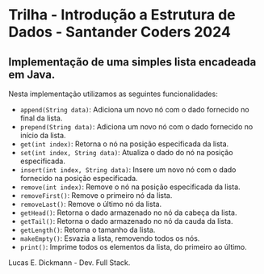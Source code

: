 # Trilha - Introdução a Estrutura de Dados - Santander Coders 2024

## Implementação de uma simples lista encadeada em Java.

Nesta implementação utilizamos as seguintes funcionalidades:

- `append(String data)`: Adiciona um novo nó com o dado fornecido no final da lista.
- `prepend(String data)`: Adiciona um novo nó com o dado fornecido no início da lista.
- `get(int index)`: Retorna o nó na posição especificada da lista.
- `set(int index, String data)`: Atualiza o dado do nó na posição especificada.
- `insert(int index, String data)`: Insere um novo nó com o dado fornecido na posição especificada.
- `remove(int index)`: Remove o nó na posição especificada da lista.
- `removeFirst()`: Remove o primeiro nó da lista.
- `removeLast()`: Remove o último nó da lista.
- `getHead()`: Retorna o dado armazenado no nó da cabeça da lista.
- `getTail()`: Retorna o dado armazenado no nó da cauda da lista.
- `getLength()`: Retorna o tamanho da lista.
- `makeEmpty()`: Esvazia a lista, removendo todos os nós.
- `print()`: Imprime todos os elementos da lista, do primeiro ao último.

Lucas E. Dickmann - Dev. Full Stack.
